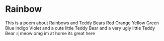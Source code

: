 # Rainbow
This is a poem about Rainbows and Teddy Bears
Red
Orange
Yellow
Green
Blue
Indigo
Violet
and a cute little Teddy Bear
and a very ugly little Teddy Bear :(
meow
omg im at home its great here
